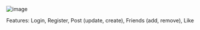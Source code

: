 ![image](https://github.com/kle1603/mini_social_media/assets/116992266/9fbaeb30-da64-4600-b4f2-0b8362ec9349)

Features:
  Login,
  Register,
  Post (update, create),
  Friends (add, remove),
  Like
